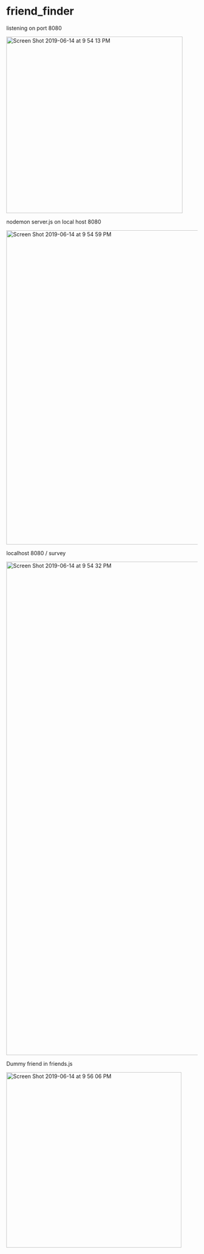 # friend_finder

listening on port 8080

<img width="464" alt="Screen Shot 2019-06-14 at 9 54 13 PM" src="https://user-images.githubusercontent.com/46636249/59553174-1d166380-8f46-11e9-936d-8a04c0626b0c.png">


nodemon server.js on local host 8080


<img width="826" alt="Screen Shot 2019-06-14 at 9 54 59 PM" src="https://user-images.githubusercontent.com/46636249/59553166-f3f5d300-8f45-11e9-87d3-8ef23562401e.png">

localhost 8080 / survey


<img width="1297" alt="Screen Shot 2019-06-14 at 9 54 32 PM" src="https://user-images.githubusercontent.com/46636249/59553171-11c33800-8f46-11e9-9ebe-822304d16afb.png">


Dummy friend in friends.js

<img width="461" alt="Screen Shot 2019-06-14 at 9 56 06 PM" src="https://user-images.githubusercontent.com/46636249/59553159-db85b880-8f45-11e9-83dd-bd6978087e14.png">

